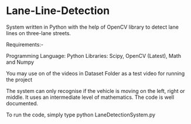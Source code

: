 # Lane-Line-Detection
System written in Python with the help of OpenCV library to detect lane lines on three-lane streets.

Requirements:-

Programming Language: Python
Libraries: Scipy, OpenCV (Latest), Math and Numpy

You may use on of the videos in Dataset Folder as a test video for running the project

The system can only recognise if the vehicle is moving on the left, right or middle. It uses an intermediate level of mathematics. 
The code is well documented.

To run the code, simply type python LaneDetectionSystem.py
